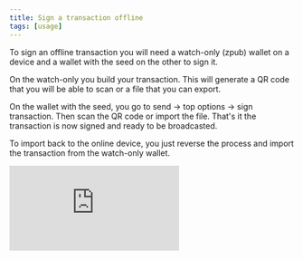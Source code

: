```yaml
---
title: Sign a transaction offline
tags: [usage]
---
```


To sign an offline transaction you will need a watch-only (zpub) wallet on a device and a wallet with the seed on the other to sign it.

On the watch-only you build your transaction. This will generate a QR code that you will be able to scan or a file that you can export.

On the wallet with the seed, you go to send → top options → sign transaction.
Then scan the QR code or import the file. That's it the transaction is now signed and ready to be broadcasted.

To import back to the online device, you just reverse the process and import the transaction from the watch-only wallet.

<div class="uk-section">
  <div class="uk-container{{container}}">
      <div class="videoWrapper">
        <iframe src="https://www.youtube.com/embed/BI0oo1BDNbg?autoplay=0&amp;showinfo=0&amp;rel=0&amp;modestbranding=1&amp;playsinline=1" frameborder="0" allowfullscreen uk-responsive uk-video="automute: true"></iframe>
      </div>
  </div>
</div>